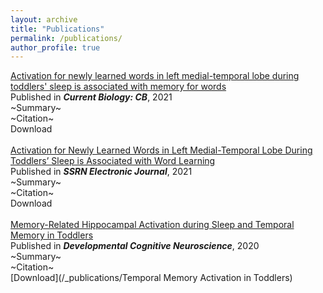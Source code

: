 ```yaml
---
layout: archive
title: "Publications"
permalink: /publications/
author_profile: true
---
```


[Activation for newly learned words in left medial-temporal lobe during toddlers' sleep is associated with memory for words](https://www.researchgate.net/publication/355498630_Activation_for_newly_learned_words_in_left_medial-temporal_lobe_during_toddlers'_sleep_is_associated_with_memory_for_words) 
<br/>
Published in ___Current Biology: CB___, 2021
<br/>
~Summary~
<br/>
~Citation~
<br/>
Download
<br/>
<br/>
[Activation for Newly Learned Words in Left Medial-Temporal Lobe During Toddlers’ Sleep is Associated with Word Learning](https://www.researchgate.net/publication/348902249_Activation_for_Newly_Learned_Words_in_Left_Medial-Temporal_Lobe_During_Toddlers%27_Sleep_is_Associated_with_Word_Learning)
<br/>
Published in ___SSRN Electronic Journal___, 2021
<br/>
~Summary~
<br/>
~Citation~
<br/>
Download
<br/>
<br/>
[Memory-Related Hippocampal Activation during Sleep and Temporal Memory in Toddlers](https://www.researchgate.net/publication/347979113_Memory-Related_Hippocampal_Activation_during_Sleep_and_Temporal_Memory_in_Toddlers)
<br/>
Published in ___Developmental Cognitive Neuroscience___, 2020
<br/>
~Summary~
<br/>
~Citation~
<br/>
[Download](/_publications/Temporal Memory Activation in Toddlers)
<br/>
<br/>
